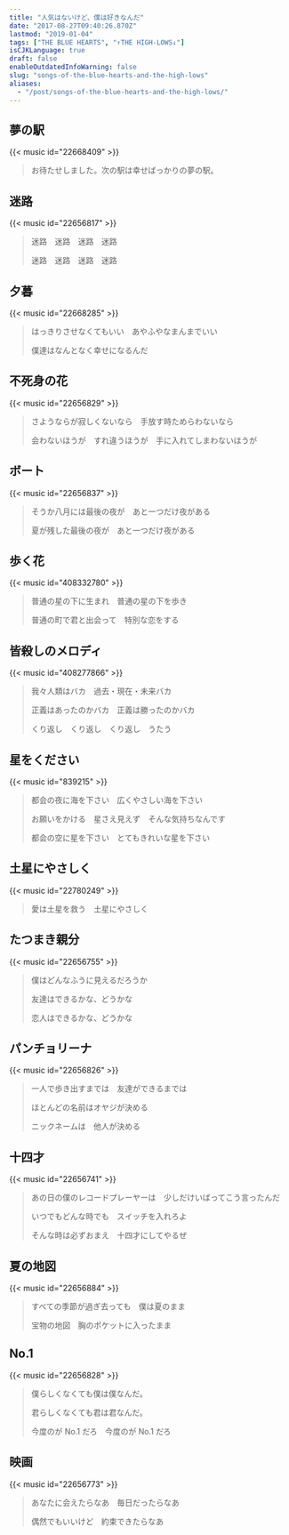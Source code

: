 ```yaml
---
title: "人気はないけど、僕は好きなんだ"
date: "2017-08-27T09:40:26.870Z"
lastmod: "2019-01-04"
tags: ["THE BLUE HEARTS", "↑THE HIGH-LOWS↓"]
isCJKLanguage: true
draft: false
enableOutdatedInfoWarning: false
slug: "songs-of-the-blue-hearts-and-the-high-lows"
aliases:
  - "/post/songs-of-the-blue-hearts-and-the-high-lows/"
---
```


## 夢の駅

{{< music id="22668409" >}}

> お待たせしました。次の駅は幸せばっかりの夢の駅。

<!--more-->

## 迷路

{{< music id="22656817" >}}

> 迷路　迷路　迷路　迷路
>
> 迷路　迷路　迷路　迷路

## 夕暮

{{< music id="22668285" >}}

> はっきりさせなくてもいい　あやふやなまんまでいい
>
> 僕達はなんとなく幸せになるんだ

## 不死身の花

{{< music id="22656829" >}}

> さようならが寂しくないなら　手放す時ためらわないなら
>
> 会わないほうが　すれ違うほうが　手に入れてしまわないほうが

## ボート

{{< music id="22656837" >}}

> そうか八月には最後の夜が　あと一つだけ夜がある
>
> 夏が残した最後の夜が　あと一つだけ夜がある

## 歩く花

{{< music id="408332780" >}}

> 普通の星の下に生まれ　普通の星の下を歩き
>
> 普通の町で君と出会って　特別な恋をする

## 皆殺しのメロディ

{{< music id="408277866" >}}

> 我々人類はバカ　過去・現在・未来バカ
>
> 正義はあったのかバカ　正義は勝ったのかバカ
>
> くり返し　くり返し　くり返し　うたう

## 星をください

{{< music id="839215" >}}

> 都会の夜に海を下さい　広くやさしい海を下さい
>
> お願いをかける　星さえ見えず　そんな気持ちなんです
>
> 都会の空に星を下さい　とてもきれいな星を下さい

## 土星にやさしく

{{< music id="22780249" >}}

> 愛は土星を救う　土星にやさしく

## たつまき親分

{{< music id="22656755" >}}

> 僕はどんなふうに見えるだろうか
>
> 友達はできるかな、どうかな
>
> 恋人はできるかな、どうかな

## パンチョリーナ

{{< music id="22656826" >}}

> 一人で歩き出すまでは　友達ができるまでは
>
> ほとんどの名前はオヤジが決める
>
> ニックネームは　他人が決める

## 十四才

{{< music id="22656741" >}}

> あの日の僕のレコードプレーヤーは　少しだけいばってこう言ったんだ
>
> いつでもどんな時でも　スイッチを入れろよ
>
> そんな時は必ずおまえ　十四才にしてやるぜ

## 夏の地図

{{< music id="22656884" >}}

> すべての季節が過ぎ去っても　僕は夏のまま
>
> 宝物の地図　胸のポケットに入ったまま

## No.1

{{< music id="22656828" >}}

> 僕らしくなくても僕は僕なんだ。
>
> 君らしくなくても君は君なんだ。
>
> 今度のが No.1 だろ　今度のが No.1 だろ

## 映画

{{< music id="22656773" >}}

> あなたに会えたらなあ　毎日だったらなあ
>
> 偶然でもいいけど　約束できたらなあ
